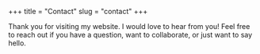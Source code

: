 +++
title = "Contact"
slug = "contact"
+++

Thank you for visiting my website. I would love to hear from you! Feel free to reach out if you have a question, want to collaborate, or just want to say hello.




